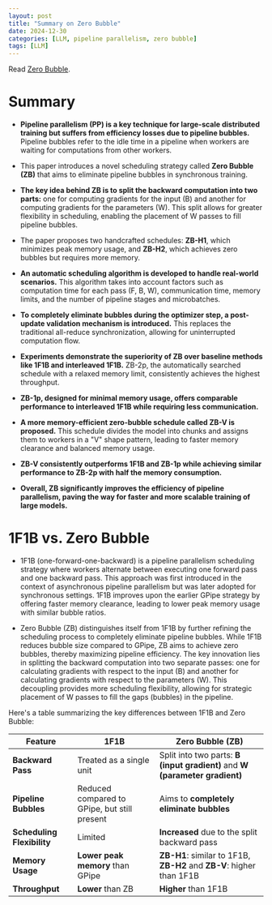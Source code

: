 ```yaml
---
layout: post
title: "Summary on Zero Bubble"
date: 2024-12-30
categories: [LLM, pipeline parallelism, zero bubble]
tags: [LLM]
---
```


Read [Zero Bubble](https://arxiv.org/pdf/2401.10241).


# Summary

* **Pipeline parallelism (PP) is a key technique for large-scale distributed training but suffers from efficiency losses due to pipeline bubbles.** Pipeline bubbles refer to the idle time in a pipeline when workers are waiting for computations from other workers.

* This paper introduces a novel scheduling strategy called **Zero Bubble (ZB)** that aims to eliminate pipeline bubbles in synchronous training.

* **The key idea behind ZB is to split the backward computation into two parts:** one for computing gradients for the input (B) and another for computing gradients for the parameters (W). This split allows for greater flexibility in scheduling, enabling the placement of W passes to fill pipeline bubbles.

* The paper proposes two handcrafted schedules: **ZB-H1**, which minimizes peak memory usage, and **ZB-H2**, which achieves zero bubbles but requires more memory.

* **An automatic scheduling algorithm is developed to handle real-world scenarios.** This algorithm takes into account factors such as computation time for each pass (F, B, W), communication time, memory limits, and the number of pipeline stages and microbatches.

* **To completely eliminate bubbles during the optimizer step, a post-update validation mechanism is introduced.** This replaces the traditional all-reduce synchronization, allowing for uninterrupted computation flow.

* **Experiments demonstrate the superiority of ZB over baseline methods like 1F1B and interleaved 1F1B.** ZB-2p, the automatically searched schedule with a relaxed memory limit, consistently achieves the highest throughput.

* **ZB-1p, designed for minimal memory usage, offers comparable performance to interleaved 1F1B while requiring less communication.**

* **A more memory-efficient zero-bubble schedule called ZB-V is proposed.** This schedule divides the model into chunks and assigns them to workers in a "V" shape pattern, leading to faster memory clearance and balanced memory usage.

* **ZB-V consistently outperforms 1F1B and ZB-1p while achieving similar performance to ZB-2p with half the memory consumption.**

* **Overall, ZB significantly improves the efficiency of pipeline parallelism, paving the way for faster and more scalable training of large models.**

# 1F1B vs.  Zero Bubble

- 1F1B (one-forward-one-backward) is a pipeline parallelism scheduling strategy where workers alternate between executing one forward pass and one backward pass. This approach was first introduced in the context of asynchronous pipeline parallelism but was later adopted for synchronous settings. 1F1B improves upon the earlier GPipe strategy by offering faster memory clearance, leading to lower peak memory usage with similar bubble ratios.

- Zero Bubble (ZB) distinguishes itself from 1F1B by further refining the scheduling process to completely eliminate pipeline bubbles. While 1F1B reduces bubble size compared to GPipe, ZB aims to achieve zero bubbles, thereby maximizing pipeline efficiency. The key innovation lies in splitting the backward computation into two separate passes: one for calculating gradients with respect to the input (B) and another for calculating gradients with respect to the parameters (W). This decoupling provides more scheduling flexibility, allowing for strategic placement of W passes to fill the gaps (bubbles) in the pipeline.

Here's a table summarizing the key differences between 1F1B and Zero Bubble:

| **Feature**           | **1F1B**                                  | **Zero Bubble (ZB)**                                        |
| --------------------- | ---------------------------------------- | ------------------------------------------------------- |
| **Backward Pass**     | Treated as a single unit                | Split into two parts: **B (input gradient)** and **W (parameter gradient)** |
| **Pipeline Bubbles**  | Reduced compared to GPipe, but still present | Aims to **completely eliminate bubbles**                      |
| **Scheduling Flexibility** | Limited                                  | **Increased** due to the split backward pass                  |
| **Memory Usage**       | **Lower peak memory** than GPipe           | **ZB-H1**: similar to 1F1B, **ZB-H2** and **ZB-V**: higher than 1F1B |
| **Throughput**         | **Lower** than ZB                           | **Higher** than 1F1B                                        | 

